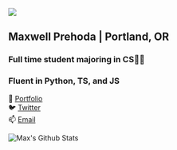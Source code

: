 ![](https://i.imgur.com/4M7IWwP.gif)
## Maxwell Prehoda | Portland, OR
### Full time student majoring in CS👨‍🎓
### Fluent in Python, TS, and JS
🤹 [Portfolio](https://maxprehoda.info) <br>
🐦 [Twitter](https://twitter.com/lunarisachef) <br>
📫 [Email](mailto:maxprehoda@gmail.com) <br>

<img align="center" alt="Max's Github Stats" src="https://github-readme-stats.vercel.app/api?username=maxprehoda&show_icons=true&hide_border=true&bg_color=45,8BBEE8,EEC3AA">

<!--
**MaxPrehoda/MaxPrehoda** is a ✨ _special_ ✨ repository because its `README.md` (this file) appears on your GitHub profile.


